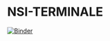 # NSI-TERMINALE
[![Binder](https://mybinder.org/badge_logo.svg)](https://mybinder.org/v2/gh/BEETLEJUICE45/NSI-TERMINALE/HEAD)
